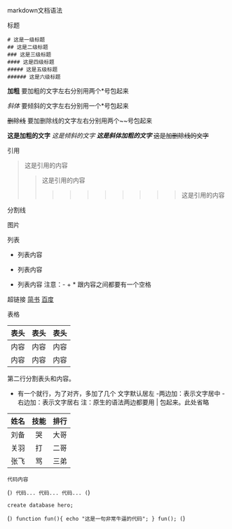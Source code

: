 markdown文档语法

标题

    # 这是一级标题
    ## 这是二级标题
    ### 这是三级标题
    #### 这是四级标题
    ##### 这是五级标题
    ###### 这是六级标题

**加粗**
要加粗的文字左右分别用两个*号包起来

*斜体*
要倾斜的文字左右分别用一个*号包起来

~~删除线~~
要加删除线的文字左右分别用两个~~号包起来

**这是加粗的文字**
*这是倾斜的文字*
***这是斜体加粗的文字***
~~这是加删除线的文字~~


引用
>这是引用的内容
>>这是引用的内容
>>>>>>>>>>这是引用的内容

分割线

图片


列表

- 列表内容
+ 列表内容
* 列表内容
注意：- + * 跟内容之间都要有一个空格
    

超链接
[简书](http://jianshu.com)
[百度](http://baidu.com)


表格

表头|表头|表头
---|:--:|---:
内容|内容|内容
内容|内容|内容

第二行分割表头和内容。
- 有一个就行，为了对齐，多加了几个
文字默认居左
-两边加：表示文字居中
-右边加：表示文字居右
注：原生的语法两边都要用 | 包起来。此处省略


姓名|技能|排行
--|:--:|--:
刘备|哭|大哥
关羽|打|二哥
张飞|骂|三弟

 `代码内容`
 
 (```)
   代码...
   代码...
   代码...
 (```)
 
 `create database hero;`
 
 (```)
     function fun(){
          echo "这是一句非常牛逼的代码";
     }
     fun();
 (```)